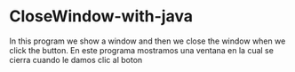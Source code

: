 # CloseWindow-with-java
In this program we show a window and then we close the window when we click the button. En este programa mostramos una ventana en la cual se cierra cuando le damos clic al boton 
